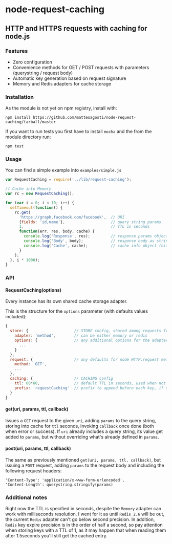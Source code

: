 node-request-caching
====================

## HTTP and HTTPS requests with caching for node.js

### Features

- Zero configuration
- Convenience methods for GET / POST requests with parameters (querystring / request body)
- Automatic key generation based on request signature
- Memory and Redis adapters for cache storage

### Installation

As the module is not yet on npm registry, install with:

```
npm install https://github.com/matteoagosti/node-request-caching/tarball/master
```

If you want to run tests you first have to install `mocha` and the from the module directory run:

```
npm test
```

### Usage

You can find a simple example into `examples/simple.js`

```javascript
var RequestCaching = require('../lib/request-caching');

// Cache into Memory
var rc = new RequestCaching();

for (var i = 0; i < 10; i++) {
  setTimeout(function() {
    rc.get(
      'https://graph.facebook.com/facebook',  // URI
      {fields: 'id,name'},                    // query string params
      1,                                      // TTL in seconds
      function(err, res, body, cache) {
        console.log('Response', res);         // response params object (headers, statusCode, ...)
        console.log('Body', body);            // response body as string
        console.log('Cache', cache);          // cache info object (hit, key)
      }
    );
  }, i * 1000);
}
```

### API

#### RequestCaching(options)

Every instance has its own shared cache storage adapter.

This is the structure for the `options` parameter (with defaults values included):

```javascript
{
  store: {                    // STORE config, shared among requests from the same instance
    adapter: 'method',        // can be either memory or redis
    options: {                // any additional options for the adapter (e.g. redis config)
      ...
    }
  },
  request: {                  // any defaults for node HTTP.request method
    method: 'GET',
    ...
  },
  caching: {                  // CACHING config
    ttl: 60*60,               // default TTL in seconds, used when not specified in request
    prefix: 'requestCaching'  // prefix to append before each key, if set keys will be prefix:key
  }
}
```
#### get(uri, params, ttl, callback)

Issues a `GET` request to the given `uri`, adding `params` to the query string, storing into cache for `ttl` seconds, invoking `callback` once done (both when error or success). If `uri` already includes a query string, its value get added to `params`, but without overriding what's already defined in `params`.

#### post(uri, params, ttl, callback)

The same as previously mentioned `get(uri, params, ttl, callback)`, but issuing a `POST` request, adding `params` to the request body and including the following request headers:

```
'Content-Type': 'application/x-www-form-urlencoded',
'Content-Length': querystring.stringify(params)
```

### Additional notes

Right now the TTL is specified in seconds, despite the `Memory` adapter can work with milliseconds resolution. I went for it as until `Redis 2.6` will be out, the current `Redis` adapter can't go below second precision. In addition, `Redis` key expire precision is in the order of half a second, so pay attention when storing keys with a TTL of 1, as it may happen that when reading them after 1.5seconds you'll still get the cached entry.